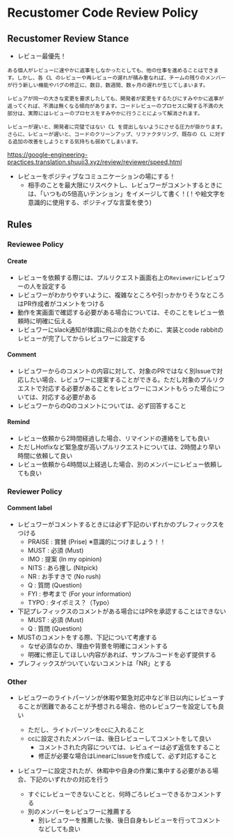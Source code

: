 # Recustomer Code Review Policy

## Recustomer Review Stance
- レビュー最優先！
```
ある個人がレビューに速やかに返事をしなかったとしても、他の仕事を進めることはできます。しかし、各 CL のレビューや再レビューの遅れが積み重なれば、チームの残りのメンバーが行う新しい機能やバグの修正に、数日、数週間、数ヶ月の遅れが生じてしまいます。
```
```
レビュアが同一の大きな変更を要求したしても、開発者が変更をするたびにすみやかに返事が返ってくれば、不満は無くなる傾向があります。コードレビューのプロセスに関する不満の大部分は、実際にはレビューのプロセスをすみやかに行うことによって解消されます。
```
```
レビューが遅いと、開発者に完璧ではない CL を提出しないようにさせる圧力が掛かります。さらに、レビューが遅いと、コードのクリーンアップ、リファクタリング、既存の CL に対する追加の改善をしようとする気持ちも弱めてしまいます。
```
https://google-engineering-practices.translation.shuuji3.xyz/review/reviewer/speed.html

- レビューをポジティブなコミュニケーションの場にする！
    - 相手のことを最大限にリスペクトし、レビュワーがコメントするときには、「いつもの5倍高いテンション」をイメージして書く！(！や絵文字を意識的に使用する、ポジティブな言葉を使う)


## Rules
### Reviewee Policy
#### Create 
- レビューを依頼する際には、プルリクエスト画面右上の`Reviewer`にレビュワーの人を設定する
- レビュワーがわかりやすいように、複雑なところや引っかかりそうなところはPR作成者がコメントをつける
- 動作を実画面で確認する必要がある場合については、そのことをレビュー依頼時に明確に伝える
- レビュワーにslack通知が体調に飛ぶのを防ぐために、実装とcode rabbitのレビューが完了してからレビュワーに設定する

#### Comment
- レビュワーからのコメントの内容に対して、対象のPRではなく別Issueで対応したい場合、レビュワーに提案することができる。ただし対象のプルリクエストで対応する必要があることをレビュワーにコメントもらった場合については、対応する必要がある
- レビュワーからのQのコメントについては、必ず回答すること

#### Remind
- レビュー依頼から2時間経過した場合、リマインドの連絡をしても良い
- ただしHotfixなど緊急度が高いプルリクエストについては、2時間より早い時間に依頼して良い
- レビュー依頼から4時間以上経過した場合、別のメンバーにレビュー依頼しても良い

### Reviewer Policy
#### Comment label
- レビュワーがコメントするときには必ず下記のいずれかのプレフィックスをつける
    - PRAISE : 賞賛 (Prise) ※意識的につけましょう！！
    - MUST : 必須 (Must)
    - IMO : 提案 (In my opinion)
    - NITS : あら捜し (Nitpick)
    - NR : お手すきで (No rush)
    - Q : 質問 (Question)
    - FYI : 参考まで (For your information) 
    - TYPO : タイポミス？（Typo）
- 下記プレフィックスのコメントがある場合にはPRを承認することはできない
    - MUST : 必須 (Must)
    - Q : 質問 (Question)
- MUSTのコメントをする際、下記について考慮する
    - なぜ必須なのか、理由や背景を明確にコメントする
    - 明確に修正してほしい内容があれば、サンプルコードを必ず提供する
- プレフィックスがついていないコメントは「NR」とする

### Other
- レビュワーのライトパーソンが休暇や緊急対応中など半日以内にレビューすることが困難であることが予想される場合、他のレビュワーを設定しても良い
    - ただし、ライトパーソンをccに入れること
    - ccに設定されたメンバーは、後日レビューしてコメントをして良い
        - コメントされた内容については、レビュイーは必ず返信をすること
        - 修正が必要な場合はLinearにIssueを作成して、必ず対応すること

- レビュワーに設定されたが、休暇中や自身の作業に集中する必要がある場合、下記のいずれかの対応を行う
    - すぐにレビューできないことと、何時ごろレビューできるかコメントする
    - 別のメンバーをレビュワーに推薦する
        - 別レビュワーを推薦した後、後日自身もレビューを行ってコメントなどしても良い
